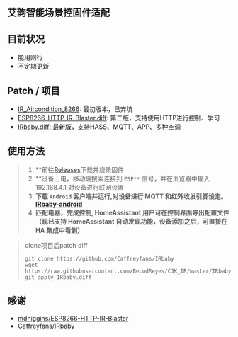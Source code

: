 艾韵智能场景控固件适配
---

## 目前状况
- 能用则行
- 不定期更新

## Patch / 项目
- [IR_Aircondition_8266](https://github.com/BecodReyes/CJK_IR/tree/master/IR_Aircondition_8266): 最初版本，已弃坑
- [ESP8266-HTTP-IR-Blaster.diff](https://github.com/BecodReyes/CJK_IR/tree/master/ESP8266-HTTP-IR-Blaster.diff): 第二版，支持使用HTTP进行控制、学习
- [IRbaby.diff](https://github.com/BecodReyes/CJK_IR/tree/master/IRbaby.diff): 最新版，支持HASS、MQTT、APP、多种空调

## 使用方法
> 1. **前往[Releases](https://github.com/BecodReyes/CJK_IR/releases)下载并烧录固件 
> 2. **设备上电，移动端搜索连接到 `ESP**` 信号，并在浏览器中输入 192.168.4.1 对设备进行联网设置
> 3. **下载 `Android` 客户端并运行,对设备进行 MQTT 和红外收发引脚设定。[IRbaby-android](https://github.com/Caffreyfans/IRbaby-android/releases)**
> 4. **匹配电器，完成控制, HomeAssistant 用户可在控制界面导出配置文件（现已支持 HomeAssistant 自动发现功能，设备添加之后，可直接在 HA 集成中看到）**

> clone项目后patch diff
> ```
> git clone https://github.com/Caffreyfans/IRbaby
> wget https://raw.githubusercontent.com/BecodReyes/CJK_IR/master/IRbaby.diff
> git apply IRbaby.diff
> ```

## 感谢
- [mdhiggins/ESP8266-HTTP-IR-Blaster](https://github.com/mdhiggins/ESP8266-HTTP-IR-Blaster)
- [Caffreyfans/IRbaby](https://github.com/Caffreyfans/IRbaby)